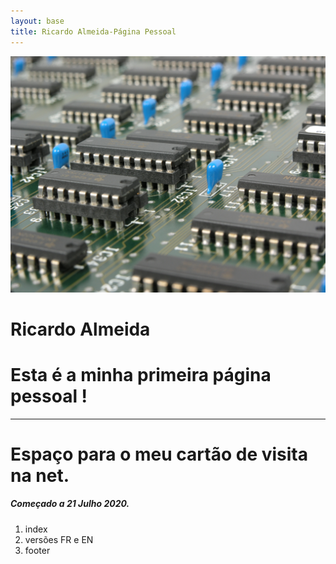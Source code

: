 ```yaml
---
layout: base
title: Ricardo Almeida-Página Pessoal
---
```



<div class="jumbotron jumbotron-fluid">
  <picture >
    <source media="(min-width:800px)" >
    <img src="/img/pcb1.jpg" alt="foto homepage" class="jumbotron__background">
  </picture> 
  <div class="container text-white">
    <h1 class="display-4">Ricardo Almeida</h1>
    <h1 class="display-5">Esta é a minha primeira página pessoal !</h1>    
    <hr class="my-4">
  </div>
  <!-- /.container -->
</div>
<!-- /.jumbotron -->
<!--
<h1>A minha primeira página !</h1>
-->

# Espaço para o meu cartão de visita na net.
##### Começado a 21 Julho 2020.
1. index
2. versões FR e EN
3. footer

<br>
<br>
<br>
<br>
<br>
<br>
<br>

  
